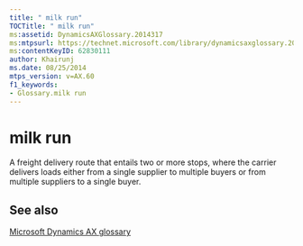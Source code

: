 ```yaml
---
title: " milk run"
TOCTitle: " milk run"
ms:assetid: DynamicsAXGlossary.2014317
ms:mtpsurl: https://technet.microsoft.com/library/dynamicsaxglossary.2014317(v=AX.60)
ms:contentKeyID: 62830111
author: Khairunj
ms.date: 08/25/2014
mtps_version: v=AX.60
f1_keywords:
- Glossary.milk run
---
```


# milk run

A freight delivery route that entails two or more stops, where the carrier delivers loads either from a single supplier to multiple buyers or from multiple suppliers to a single buyer.

## See also

[Microsoft Dynamics AX glossary](glossary/microsoft-dynamics-ax-glossary.md)

  


